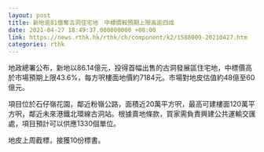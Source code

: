 ```yaml
---
layout: post
title: 新地逾81億奪古洞住宅地　中標價較預期上限高逾四成
date: 2021-04-27 18:49:37.000000000 +08:00
link: https://news.rthk.hk/rthk/ch/component/k2/1588009-20210427.htm
categories: rthk
---
```


地政總署公布，新地以86.14億元，投得首幅出售的古洞發展區住宅地，中標價高於市場預期上限43.6%，每方呎樓面地價約7184元。市場對地皮估值約48億至60億元。

項目位於石仔嶺花園，鄰近粉嶺公路，面積近20萬平方呎，最高可建樓面120萬平方呎，鄰近未來港鐵北環線古洞站。根據賣地條款，買家需負責興建公共運輸交匯處，項目預計可以供應1330個單位。

地皮上周截標，接獲10份標書。
